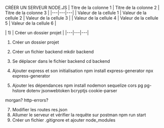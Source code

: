 CRÉER UN SERVEUR NODE.JS
| Titre de la colonne 1 | Titre de la colonne 2 | Titre de la colonne 3 |
|---|---|---|
| Valeur de la cellule 1 | Valeur de la cellule 2 | Valeur de la cellule 3 |
| Valeur de la cellule 4 | Valeur de la cellule 5 | Valeur de la cellule 6 |


| 1) | Créer un dossier projet |
|---|---|---|
1) Créer un dossier projet
2) Créer un fichier backend
mkdir backend


3) Se déplacer dans le fichier backend
cd backend

5) Ajouter express et son initialisation
npm install express-generator
npx express-generator

6) Ajouter les dépendances
npm install nodemon sequelize cors pg pg-hstore dotenv jsonwebtoken bcryptjs cookie-parser

morgan? http-errors?

7) Modifier les routes
res.json
8)  Allumer le serveur et vérifier la requête sur postman
 npm run start
9) Créer un fichier .gitignore et ajouter node_modules
